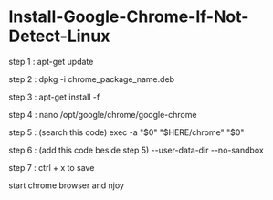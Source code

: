 # Install-Google-Chrome-If-Not-Detect-Linux

step 1 : apt-get update

step 2 : dpkg -i chrome_package_name.deb

step 3 : apt-get install -f

step 4 : nano /opt/google/chrome/google-chrome

step 5 : (search this code)            exec -a "$0" "$HERE/chrome" "$0"

step 6 : (add this code beside step 5) --user-data-dir --no-sandbox

step 7 : ctrl + x to save 

start chrome browser and njoy


